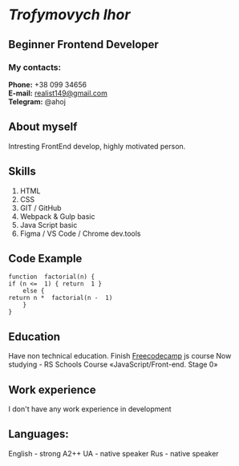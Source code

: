#  _Trofymovych Ihor_

## Beginner Frontend Developer

###  My contacts:
**Phone:** +38 099 34656  
**E-mail:** realist149@gmail.com  
**Telegram:** @ahoj

## About myself

Intresting FrontEnd develop, highly motivated person.

## **Skills**

 1. HTML 
 2. CSS
 3. GIT / GitHub 
 4. Webpack & Gulp basic
 5. Java Script basic 
 6. Figma / VS Code / Chrome dev.tools

## **Code Example**

    function  factorial(n) {
    if (n <=  1) { return  1 }
	    else {
    return n *  factorial(n -  1)
    	}
    }

## **Education**

Have non technical education.
Finish [Freecodecamp](https://www.freecodecamp.org/) js course 
Now studying  -  RS Schools Course «JavaScript/Front-end. Stage 0» 

## Work experience
  I don't have any work experience in development

## **Languages:**
English - strong A2++
UA - native speaker
Rus - native speaker
